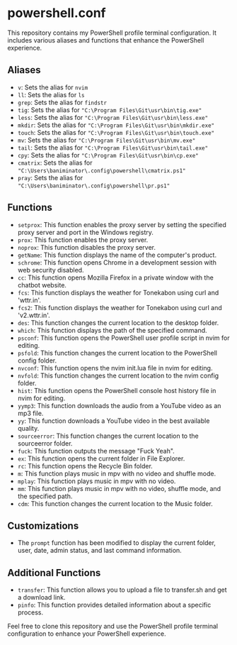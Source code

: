 # powershell.conf 

This repository contains my PowerShell profile terminal configuration. It includes various aliases and functions that enhance the PowerShell experience. 

## Aliases

- `v`: Sets the alias for `nvim`
- `ll`: Sets the alias for `ls`
- `grep`: Sets the alias for `findstr`
- `tig`: Sets the alias for `"C:\Program Files\Git\usr\bin\tig.exe"`
- `less`: Sets the alias for `"C:\Program Files\Git\usr\bin\less.exe"`
- `mkdir`: Sets the alias for `"C:\Program Files\Git\usr\bin\mkdir.exe"`
- `touch`: Sets the alias for `"C:\Program Files\Git\usr\bin\touch.exe"`
- `mv`: Sets the alias for `"C:\Program Files\Git\usr\bin\mv.exe"`
- `tail`: Sets the alias for `"C:\Program Files\Git\usr\bin\tail.exe"`
- `cpy`: Sets the alias for `"C:\Program Files\Git\usr\bin\cp.exe"`
- `cmatrix`: Sets the alias for `"C:\Users\baniminator\.config\powershell\cmatrix.ps1"`
- `pray`: Sets the alias for `"C:\Users\baniminator\.config\powershell\pr.ps1"`

## Functions

- `setprox`: This function enables the proxy server by setting the specified proxy server and port in the Windows registry.
- `prox`: This function enables the proxy server.
- `noprox`: This function disables the proxy server.
- `getName`: This function displays the name of the computer's product.
- `schrome`: This function opens Chrome in a development session with web security disabled.
- `cc`: This function opens Mozilla Firefox in a private window with the chatbot website.
- `fcs`: This function displays the weather for Tonekabon using curl and 'wttr.in'.
- `fcs2`: This function displays the weather for Tonekabon using curl and 'v2.wttr.in'.
- `des`: This function changes the current location to the desktop folder.
- `which`: This function displays the path of the specified command.
- `psconf`: This function opens the PowerShell user profile script in nvim for editing.
- `psfold`: This function changes the current location to the PowerShell config folder.
- `nvconf`: This function opens the nvim init.lua file in nvim for editing.
- `nvfold`: This function changes the current location to the nvim config folder.
- `hist`: This function opens the PowerShell console host history file in nvim for editing.
- `yymp3`: This function downloads the audio from a YouTube video as an mp3 file.
- `yy`: This function downloads a YouTube video in the best available quality.
- `sourceerror`: This function changes the current location to the sourceerror folder.
- `fuck`: This function outputs the message "Fuck Yeah".
- `ex`: This function opens the current folder in File Explorer.
- `rc`: This function opens the Recycle Bin folder.
- `m`: This function plays music in mpv with no video and shuffle mode.
- `mplay`: This function plays music in mpv with no video.
- `mm`: This function plays music in mpv with no video, shuffle mode, and the specified path.
- `cdm`: This function changes the current location to the Music folder.

## Customizations

- The `prompt` function has been modified to display the current folder, user, date, admin status, and last command information.

## Additional Functions

- `transfer`: This function allows you to upload a file to transfer.sh and get a download link.
- `pinfo`: This function provides detailed information about a specific process.

Feel free to clone this repository and use the PowerShell profile terminal configuration to enhance your PowerShell experience.
